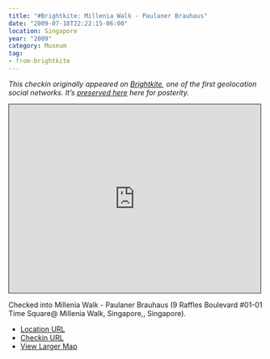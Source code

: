 ```yaml
---
title: "#Brightkite: Millenia Walk - Paulaner Brauhaus"
date: "2009-07-18T22:22:15-06:00"
location: Singapore
year: "2009"
category: Museum
tag:
- from-brightkite
---
```

<p style="font-style:italic">This checkin originally appeared on <a href="https://rubenerd.com/tag/from-brightkite/" title="View all posts imported from Brightkite">Brightkite</a>, one of the first geolocation social networks. It’s <a title="View all posts in the museum" href="https://rubenerd.com/museum/">preserved here</a> here for posterity.</p>

<iframe style="width:498px; height:373px; border:1px solid;" src="http://www.openstreetmap.org/export/embed.html?bbox=103.85773479938507%2C1.290736087921618%2C103.86095881462097%2C1.2947422882567174&amp;layer=mapnik"></iframe>

Checked into Millenia Walk - Paulaner Brauhaus (9 Raffles Boulevard #01-01 Time Square@ Millenia Walk, Singapore,, Singapore).

* [Location URL](http://brightkite.com/places/bd6fad10741b11de9d79003048c0801e)
* [Checkin URL](http://brightkite.com/objects/bd80f908741b11de9d79003048c0801e)
* [View Larger Map](http://www.openstreetmap.org/#map=18/1.29274/103.85935)

